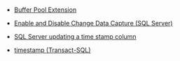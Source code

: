# 
* [Buffer Pool Extension](https://docs.microsoft.com/en-us/sql/database-engine/configure-windows/buffer-pool-extension)


* [Enable and Disable Change Data Capture (SQL Server)](https://docs.microsoft.com/en-us/sql/relational-databases/track-changes/enable-and-disable-change-data-capture-sql-server)

* [SQL Server updating a time stamp column](https://stackoverflow.com/questions/4592658/sql-server-updating-a-time-stamp-column)
* [timestamp (Transact-SQL)](https://msdn.microsoft.com/en-us/library/ms182776(v=sql.90).aspx)